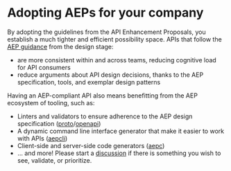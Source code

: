 # Adopting AEPs for your company

By adopting the guidelines from the API Enhancement Proposals, you establish a
much tighter and efficient possibility space. APIs that follow the
[AEP guidance](https://aep.dev) from the design stage:

- are more consistent within and across teams, reducing cognitive load for API
  consumers
- reduce arguments about API design decisions, thanks to the AEP specification,
  tools, and exemplar design patterns

Having an AEP-compliant API also means benefitting from the AEP ecosystem of
tooling, such as:

- Linters and validators to ensure adherence to the AEP design specification
  ([proto](https://github.com/aep-dev/api-linter)/[openapi](https://github.com/aep-dev/aep-openapi-linter))
- A dynamic command line interface generator that make it easier to work with
  APIs ([aepcli](https://github.com/aep-dev/aepcli))
- Client-side and server-side code generators
  ([aepc](https://github.com/aep-dev/aepc))
- ... and more! Please start a
  [discussion](https://github.com/aep-dev/aep.dev/discussions) if there is
  something you wish to see, validate, or prioritize.
